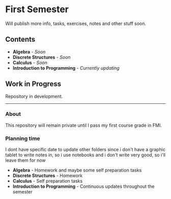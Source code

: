 # First Semester

Will publish more info, tasks, exercises, notes and other stuff soon.

## Contents

- **Algebra** - *Soon*
- **Discrete Structures** - *Soon*
- **Calculus** - *Soon*
- **Introduction to Programming** - *Currently updating*

## Work in Progress

Repository in development.

---

### About

This repository will remain private until I pass my first course grade in FMI.

### Planning time

I dont have specific date to update other folders since i don't have a graphic tablet to write notes in, so i use notebooks and i don't write very
good, so i'll leave them for now

- **Algebra** - Homework and maybe some self preparation tasks
- **Discrete Structures** - Homework
- **Calculus** - Self preparation tasks
- **Introduction to Programming** - Continuous updates throughout the semester
